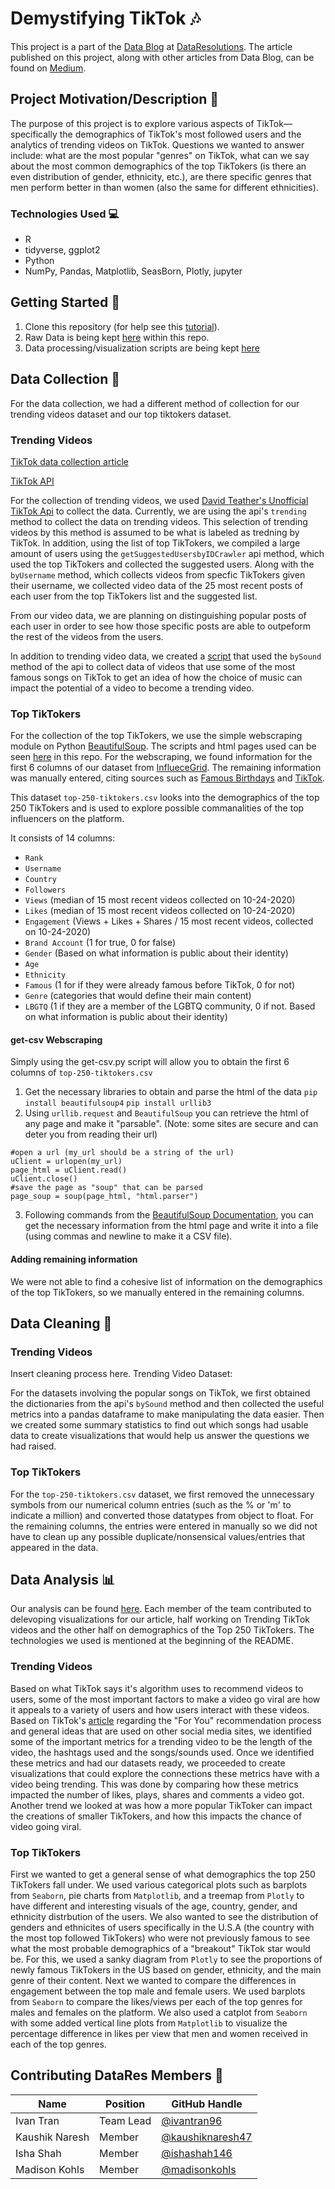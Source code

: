 # Demystifying TikTok :notes:
This project is a part of the [Data Blog](https://datares.github.io/#/datablog) at [DataResolutions](https://datares.github.io/#/).  The article published on this project, along with other articles from Data Blog, can be found on [Medium](https://medium.com/@ucladatares).

## Project Motivation/Description :dizzy:
The purpose of this project is to explore various aspects of TikTok—specifically the demographics of TikTok's most followed users and the analytics of trending videos on TikTok. Questions we wanted to answer include: what are the most popular "genres" on TikTok, what can we say about the most common demographics of the top TikTokers (is there an even distribution of gender, ethnicity, etc.), are there specific genres that men perform better in than women (also the same for different ethnicities).

### Technologies Used :computer:
* R 
* tidyverse, ggplot2 
* Python
* NumPy, Pandas, Matplotlib, SeasBorn, Plotly, jupyter

## Getting Started :page_facing_up:

1. Clone this repository (for help see this [tutorial](https://help.github.com/articles/cloning-a-repository/)).
2. Raw Data is being kept [here](https://github.com/ivantran96/TikTok_famous/tree/main/Datasets) within this repo.  
3. Data processing/visualization scripts are being kept [here](https://github.com/ivantran96/TikTok_famous/tree/main/Analysis)

## Data Collection :open_file_folder:
For the data collection, we had a different method of collection for our trending videos dataset and our top tiktokers dataset.

### Trending Videos
[TikTok data collection article](https://towardsdatascience.com/how-to-collect-data-from-tiktok-tutorial-ab848b40d191)

[TikTok API](https://github.com/davidteather/TikTok-Api)

For the collection of trending videos, we used [David Teather's Unofficial TikTok Api](https://www.google.com/search?q=tiktok+api&oq=tiktok+api&aqs=chrome.0.69i59j0i20i263j0l5j69i60.1342j0j7&sourceid=chrome&ie=UTF-8) to collect the data. Currently, we are using the api's `trending` method to collect the data on trending videos. This selection of trending videos by this method is assumed to be what is labeled as tredning by TikTok. In addition, using the list of top TikTokers, we compiled a large amount of users using the `getSuggestedUsersbyIDCrawler` api method, which used the top TikTokers and collected the suggested users. Along with the `byUsername` method, which collects videos from specfic TikTokers given their username, we collected video data of the 25 most recent posts of each user from the top TikTokers list and the suggested list. 

From our video data, we are planning on distinguishing popular posts of each user in order to see how those specific posts are able to outpeform the rest of the videos from the users.

In addition to trending video data, we created a [script](https://github.com/ivantran96/TikTok_famous/blob/main/Datasets/Trending%20Videos%20Data%20Collection/Trending%20Songs/trending_songs.ipynb) that used the `bySound` method of the api to collect data of videos that use some of the most famous songs on TikTok to get an idea of how the choice of music can impact the potential of a video to become a trending video.

### Top TikTokers
For the collection of the top TikTokers, we use the simple webscraping module on Python [BeautifulSoup](https://www.crummy.com/software/BeautifulSoup/bs4/doc/). The scripts and html pages used can be seen [here](https://github.com/ivantran96/TikTok_famous/tree/main/Datasets/Top%20Tiktokers%20Data%20Collection) in this repo. For the webscraping, we found information for the first 6 columns of our dataset from [InflueceGrid](https://www.influencegrid.com/tiktok-influencers). The remaining information was manually entered, citing sources such as [Famous Birthdays](https://www.famousbirthdays.com/) and [TikTok](https://www.tiktok.com/en/).

This dataset `top-250-tiktokers.csv` looks into the demographics of the top 250 TikTokers and is used to explore possible commanalities of the top influencers on the platform.

It consists of 14 columns:
* `Rank`
* `Username`
* `Country`
* `Followers`
* `Views` (median of 15 most recent videos collected on 10-24-2020)
* `Likes` (median of 15 most recent videos collected on 10-24-2020)
* `Engagement` (Views + Likes + Shares / 15 most recent videos, collected on 10-24-2020)
* `Brand Account` (1 for true, 0 for false)
* `Gender` (Based on what information is public about their identity)
* `Age`
* `Ethnicity`
* `Famous` (1 for if they were already famous before TikTok, 0 for not)
* `Genre` (categories that would define their main content)
* `LBGTQ` (1 if they are a member of the LGBTQ community, 0 if not. Based on what information is public about their identity)

#### get-csv Webscraping
Simply using the get-csv.py script will allow you to obtain the first 6 columns of `top-250-tiktokers.csv`

1. Get the necessary libraries to obtain and parse the html of the data
`pip install beautifulsoup4`
`pip install urllib3`
2. Using `urllib.request` and `BeautifulSoup` you can retrieve the html of any page and make it "parsable". (Note: some sites are secure and can deter you from reading their url)
```
#open a url (my_url should be a string of the url)
uClient = urlopen(my_url)
page_html = uClient.read()
uClient.close()
#save the page as "soup" that can be parsed
page_soup = soup(page_html, "html.parser")
```
3. Following commands from the [BeautifulSoup Documentation](https://www.crummy.com/software/BeautifulSoup/bs4/doc/), you can get the necessary information from the html page and write it into a file (using commas and newline to make it a CSV file).

#### Adding remaining information
We were not able to find a cohesive list of information on the demographics of the top TikTokers, so we manually entered in the remaining columns.

## Data Cleaning :shower:

### Trending Videos
Insert cleaning process here.
Trending Video Dataset:

For the datasets involving the popular songs on TikTok, we first obtained the dictionaries from the api's `bySound` method and then collected the useful metrics into a pandas dataframe to make manipulating the data easier. Then we created some summary statistics to find out which songs had usable data to create visualizations that would help us answer the questions we had raised.

### Top TikTokers
For the `top-250-tiktokers.csv` dataset, we first removed the unnecessary symbols from our numerical column entries (such as the % or 'm' to indicate a million) and converted those datatypes from object to float. For the remaining columns, the entries were entered in manually so we did not have to clean up any possible duplicate/nonsensical values/entries that appeared in the data.

## Data Analysis :bar_chart:
Our analysis can be found [here](https://github.com/ivantran96/TikTok_famous/tree/main/Analysis). Each member of the team contributed to delevoping visualizations for our article, half working on Trending TikTok videos and the other half on demographics of the Top 250 TikTokers. The technologies we used is mentioned at the beginning of the README.

### Trending Videos
Based on what TikTok says it's algorithm uses to recommend videos to users, some of the most important factors to make a video go viral are how it appeals to a variety of users and how users interact with these videos. Based on TikTok's [article](https://newsroom.tiktok.com/en-us/how-tiktok-recommends-videos-for-you/) regarding the "For You" recommendation process and general ideas that are used on other social media sites, we identified some of the important metrics for a trending video to be the length of the video, the hashtags used and the songs/sounds used.
Once we identified these metrics and had our datasets ready, we proceeded to create visualizations that could explore the connections these metrics have with a video being trending. This was done by comparing how these metrics impacted the number of likes, plays, shares and comments a video got. Another trend we looked at was how a more popular TikToker can impact the creations of smaller TikTokers, and how this impacts the chance of video going viral.

### Top TikTokers
First we wanted to get a general sense of what demographics the top 250 TikTokers fall under. We used various categorical plots such as barplots from `Seaborn`, pie charts from `Matplotlib`, and a treemap from `Plotly` to have different and interesting visuals of the age, country, gender, and ethnicity distrbution of the users. We also wanted to see the distribution of genders and ethnicites of users specifically in the U.S.A (the country with the most top followed TikTokers) who were not previously famous to see what the most probable demographics of a "breakout" TikTok star would be. For this, we used a sanky diagram from `Plotly` to see the proportions of newly famous TikTokers in the US based on gender, ethnicity, and the main genre of their content.
Next we wanted to compare the differences in engagement between the top male and female users. We used barplots from `Seaborn` to compare the likes/views per each of the top genres for males and females on the platform. We also used a catplot from `Seaborn` with some added vertical line plots from `Matplotlib` to visualize the percentage difference in likes per view that men and women received in each of the top genres.

## Contributing DataRes Members :muscle:

|Name     | Position | GitHub Handle   | 
|---------|----------|----------------|
|Ivan Tran | Team Lead | [@ivantran96](https://github.com/ivantran96) |
|Kaushik Naresh | Member | [@kaushiknaresh47](https://github.com/kaushiknaresh47) |
|Isha Shah | Member | [@ishashah146](https://github.com/ishashah146) |
|Madison Kohls | Member | [@madisonkohls](https://github.com/madisonkohls) |
